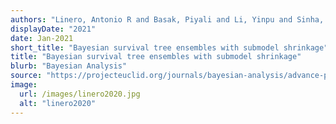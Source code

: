 ```yaml
---
authors: "Linero, Antonio R and Basak, Piyali and Li, Yinpu and Sinha, Debajyoti"
displayDate: "2021"
date: Jan-2021
short_title: "Bayesian survival tree ensembles with submodel shrinkage"
title: "Bayesian survival tree ensembles with submodel shrinkage"
blurb: "Bayesian Analysis"
source: "https://projecteuclid.org/journals/bayesian-analysis/advance-publication/Bayesian-Survival-Tree-Ensembles-with-Submodel-Shrinkage/10.1214/21-BA1285.full"
image:
  url: /images/linero2020.jpg
  alt: "linero2020"
---
```

